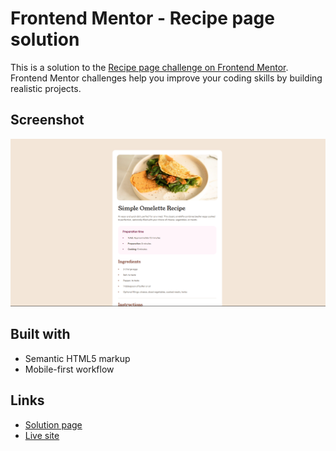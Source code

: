 # Frontend Mentor - Recipe page solution

This is a solution to the [Recipe page challenge on Frontend Mentor](https://www.frontendmentor.io/challenges/recipe-page-KiTsR8QQKm). Frontend Mentor challenges help you improve your coding skills by building realistic projects. 

## Screenshot

![](./screenshot.png)

## Built with

- Semantic HTML5 markup
- Mobile-first workflow

## Links

- [Solution page](https://www.frontendmentor.io/solutions/recipe-page-with-basic-htmland-css-ORAiIfaqZf)
- [Live site](https://risaysky.github.io/Frontend-Mentor-Recipe-page/)
